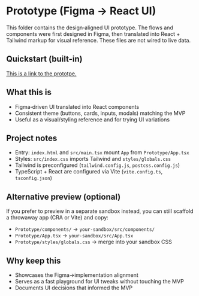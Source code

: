 # Prototype (Figma → React UI)

This folder contains the design‑aligned UI prototype. The flows and components were first designed in Figma, then translated into React + Tailwind markup for visual reference. These files are not wired to live data.

## Quickstart (built-in)
[This is a link to the prototpe.
](https://slaw-raster-12547559.figma.site/)

## What this is
- Figma‑driven UI translated into React components
- Consistent theme (buttons, cards, inputs, modals) matching the MVP
- Useful as a visual/styling reference and for trying UI variations

## Project notes
- Entry: `index.html` and `src/main.tsx` mount `App` from `Prototype/App.tsx`
- Styles: `src/index.css` imports Tailwind and `styles/globals.css`
- Tailwind is preconfigured (`tailwind.config.js`, `postcss.config.js`)
- TypeScript + React are configured via Vite (`vite.config.ts`, `tsconfig.json`)

## Alternative preview (optional)
If you prefer to preview in a separate sandbox instead, you can still scaffold a throwaway app (CRA or Vite) and copy:
- `Prototype/components/` → `your-sandbox/src/components/`
- `Prototype/App.tsx` → `your-sandbox/src/App.tsx`
- `Prototype/styles/globals.css` → merge into your sandbox CSS

## Why keep this
- Showcases the Figma→implementation alignment
- Serves as a fast playground for UI tweaks without touching the MVP
- Documents UI decisions that informed the MVP
